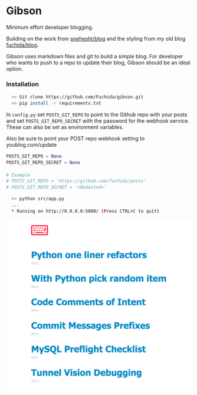 # Gibson
Minimum effort developer blogging.

Building on the work from [snehesht/blog](https://github.com/snehesht/blog) and the styling from
my old blog [fuchida/blog](https://github.com/Fuchida/Archive/tree/master/blog.fuchida.me).

Gibson uses markdown files and git to build a simple blog. For developer who wants
to push to a repo to update their blog, Gibson should be an ideal option.

### Installation

```sh
  >> Git clone https://github.com/Fuchida/gibson.git
  >> pip install -r requirements.txt
```

In `config.py` set `POSTS_GIT_REPO` to point to the Github repo with your posts and set `POSTS_GIT_REPO_SECRET`
with the password for the webhook service. These can also be set as environment variables.

Also be sure to point your POST repo webhook setting to youblog.com/update

```python
POSTS_GIT_REPO = None
POSTS_GIT_REPO_SECRET = None

# Example
# POSTS_GIT_REPO = 'https://github.com/fuchida/posts'
# POSTS_GIT_REPO_SECRET = '<Redacted>'
```

```sh
  >> python src/app.py
  ...
  * Running on http://0.0.0.0:5000/ (Press CTRL+C to quit)
```

![Screenshot](docs/images/main_page.png)
